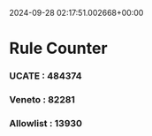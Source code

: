 2024-09-28 02:17:51.002668+00:00
# Rule Counter 
 ### UCATE : 484374

 ### Veneto : 82281

 ### Allowlist : 13930